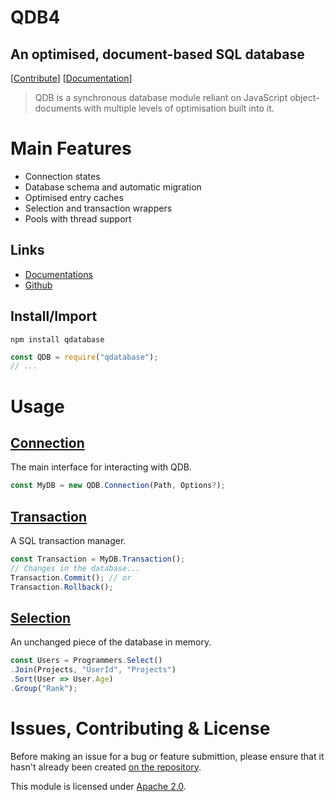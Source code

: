 
# QDB4
## An optimised, document-based SQL database

[[Contribute](#issues-contributing--license)] [[Documentation](https://github.com/QSmally/QDB/blob/v4/Documentation/Index.md)]

> QDB is a synchronous database module reliant on JavaScript object-documents with multiple levels of optimisation built into it.


# Main Features
* Connection states
* Database schema and automatic migration
* Optimised entry caches
* Selection and transaction wrappers
* Pools with thread support

## Links
* [Documentations](https://github.com/QSmally/QDB/blob/v4/Documentation/Index.md)
* [Github](https://github.com/QSmally/QDB)

## Install/Import
`npm install qdatabase`
```js
const QDB = require("qdatabase");
// ...
```


# Usage

## [Connection](https://github.com/QSmally/QDB/blob/v4/Documentation/Connection.md)
The main interface for interacting with QDB.
```js
const MyDB = new QDB.Connection(Path, Options?);
```

## [Transaction](https://github.com/QSmally/QDB/blob/v4/Documentation/Transaction.md)
A SQL transaction manager.
```js
const Transaction = MyDB.Transaction();
// Changes in the database...
Transaction.Commit(); // or
Transaction.Rollback();
```

## [Selection](https://github.com/QSmally/QDB/blob/v4/Documentation/Selection.md)
An unchanged piece of the database in memory.
```js
const Users = Programmers.Select()
.Join(Projects, "UserId", "Projects")
.Sort(User => User.Age)
.Group("Rank");
```

# Issues, Contributing & License
Before making an issue for a bug or feature submittion, please ensure that it hasn't already been created [on the repository](https://github.com/QSmally/QDB/issues).

This module is licensed under [Apache 2.0](http://www.apache.org/licenses/LICENSE-2.0).
